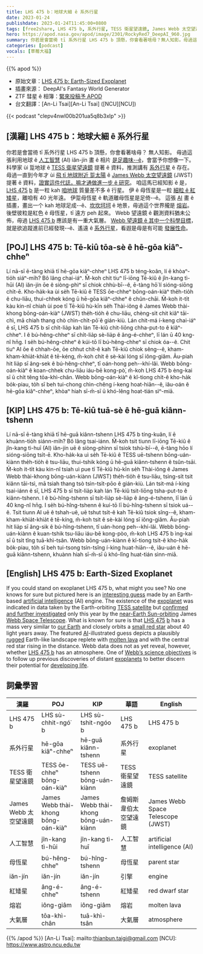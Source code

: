 ```yaml
---
title: LHS 475 b：地球大細 ê 系外行星
date: 2023-01-24
publishdate: 2023-01-24T11:45:00+0800
tags: [free2share, LHS 475 b, 系外行星, TESS 衛星望遠鏡, James Webb 太空望遠鏡, JWST, 人工智慧, AI, 母恆星, iăn-jín, 紅矮星, 熔岩, 大氣層]
hero: https://apod.nasa.gov/apod/image/2301/RockyRed7_DeepAI_960.jpg
summary: 你若是會當徛 tī 系外行星 LHS 475 b 頂懸，你會看著啥毋？無人知影。毋過這張 AI 畫 ê 相片，是足趣味--ê，會當予你想像一下。
categories: [podcast]
vocals: [草莓大福]
---
```


{{% apod %}}

- 原始文章：[LHS 475 b: Earth-Sized Exoplanet](https://apod.nasa.gov/apod/ap230124.html)
- 插畫來源： DeepAI's Fantasy World Generator
- ZTF 彗星 ê 相簿：[緊來投稿予 APOD](https://www.facebook.com/media/set/?set=a.172146088847310&type=3)
- 台文翻譯：[An-Li Tsai][An-Li Tsai] ([NCU][NCU])

{{< podcast "clepv4nwl00b201ua5q8b3xlp" >}}

## [漢羅] LHS 475 b：地球大細 ê 系外行星
你若是會當徛 tī 系外行星 LHS 475 b 頂懸，你會看著啥毋？
無人知影。
毋過這張利用地球 ê [人工智慧][artificial intelligence] (AI) iăn-jín 畫 ê 相片 [是足趣味--ê][interesting guess]，會當予你想像一下。
科學家 ùi 踅地球 ê [TESS 衛星望遠鏡][TESS satellite] 提著 ê 資料，推測講有 [系外行星][exoplanet] ê 存在。
毋過一直到今年才 ùi [飛 tī 地球附近 踅太陽][near-Earth Sun-orbiting] ê [James Webb 太空望遠鏡][Webb Space Telescope] (JWST) 提著 ê 資料，[證實這件代誌，嘛才通做進一步 ê 研究][confirmed and further investigated]。
咱這馬已經知影 ê 是，[LHS 475][LHS 475] [b][b] 是一粒 kah [咱地球][our Earth] 質量差不多 ê 行星。
伊 ê 母恆星是一粒 [細粒 ê 紅矮星][small red star]，離咱有 40 光年遠。
伊踅母恆星 ê 軌道離母恆星是足倚--ê。
這張 [AI][AI] 畫 ê 插畫，畫出一个 kah 地球足成--ê、[坎坎坷坷][rugged] ê 地景，毋過這个世界攏是 [熔岩][molten lava]。
後壁彼粒是紅色 ê 母恆星，tī 遠方 peh 起來。
Webb 望遠鏡 ê 觀測資料猶未公佈，毋過 [LHS 475 b][LHS 475 b] 應該是有一重大氣層。
[Webb 望遠鏡 ê 其中一个科學目標][Webb’s science objectives]，就是欲追蹤進前已經發現--ê、遙遠 ê [系外行星][exoplanets]，看遐是毋是有可能 [發展性命][developing life]。


## [POJ] LHS 475 b: Tē-kiû tōa-sè ê hē-gōa kiâⁿ-chheⁿ
Lí nā-sī ē-tàng khiā tī hē-gōa kiâⁿ-chheⁿ LHS 475 b téng-koân, lí ē khòaⁿ-tio̍h siáⁿ-mi̍h?
Bô lâng chai-iáⁿ.
M̄-koh chit tiuⁿ lī-iōng Tē-kiû ê jîn-kang tì-hūi (AI) iăn-jín ōe ê siòng-phìⁿ sī chiok chhù-bī--ê, ē-tàng hō͘ lí sióng-siōng chi̍t-ē.
Kho-ha̍k-ka ùi se̍h Tē-kiû ê TESS ōe-chheⁿ bōng-oán-kiàⁿ the̍h-tio̍h ê chu-liāu, thui-chhek kóng ū hē-gōa kiâⁿ-chheⁿ ê chûn-chāi.
M̄-koh it-ti̍t kàu kin-nî chiah ùi poe tī Tē-kiû hù-kīn se̍h Thài-iông ê James Webb thài-khong bōng-oán-kiàⁿ (JWST) the̍h-tio̍h ê chu-liāu, chèng-si̍t chit kiâⁿ tāi-chì, mā chiah thang chò chìn-chi̍t-pō͘ ê gián-kiù.
Lán chit-má í-keng chai-iáⁿ ê sī, LHS 475 b sī chi̍t-lia̍p kah lán Tē-kiû chit-liōng chha-put-to ê kiâⁿ-chheⁿ.
I ê bú-hêng-chheⁿ sī chi̍t-lia̍p sè-lia̍p ê âng-é-chheⁿ, lī lán ū 40 kng-nî hn̄g.
I se̍h bú-hêng-chheⁿ ê kúi-tō lī bú-hêng-chheⁿ sī chiok óa--ê.
Chit tiuⁿ AI ōe ê chhah-ōe, ōe chhut chi̍t-ê kah Tē-kiû chiok sêng--ê, kham-kham-khia̍t-khia̍t ê tē-kéng, m̄-koh chit ê sè-kài lóng sī iông-giâm.
Āu-piah hit lia̍p sī âng-sek ê bú-hêng-chheⁿ, tī oán-hong peh--khí-lâi.
Webb bōng-oán-kiàⁿ ê koan-chhek chu-liāu iáu-bē kong-pò͘, m̄-koh LHS 475 b èng-kai sī ū chi̍t têng tōa-khì-chân.
Webb bōng-oán-kiàⁿ ê kî-tiong chi̍t-ê kho-ha̍k bo̍k-piau, to̍h sī beh tui-chong chìn-chêng í-keng hoat-hiān--ê, iâu-oán ê hē-gōa kiâⁿ-chheⁿ, khòaⁿ hiah sī-m̄-sī ū khó-lêng hoat-tián sìⁿ-miā.


## [KIP] LHS 475 b: Tē-kiû tuā-sè ê hē-guā kiânn-tshenn
Lí nā-sī ē-tàng khiā tī hē-guā kiânn-tshenn LHS 475 b tíng-kuân, lí ē khuànn-tio̍h siánn-mi̍h?
Bô lâng tsai-iánn.
M̄-koh tsit tiunn lī-iōng Tē-kiû ê jîn-kang tì-huī (AI) iăn-jín uē ê siòng-phìnn sī tsiok tshù-bī--ê, ē-tàng hōo lí sióng-siōng tsi̍t-ē.
Kho-ha̍k-ka uì se̍h Tē-kiû ê TESS uē-tshenn bōng-uán-kiànn the̍h-tio̍h ê tsu-liāu, thui-tshik kóng ū hē-guā kiânn-tshenn ê tsûn-tsāi.
M̄-koh it-ti̍t kàu kin-nî tsiah uì pue tī Tē-kiû hù-kīn se̍h Thài-iông ê James Webb thài-khong bōng-uán-kiànn (JWST) the̍h-tio̍h ê tsu-liāu, tsìng-si̍t tsit kiânn tāi-tsì, mā tsiah thang tsò tsìn-tsi̍t-pōo ê gián-kiù.
Lán tsit-má í-king tsai-iánn ê sī, LHS 475 b sī tsi̍t-lia̍p kah lán Tē-kiû tsit-liōng tsha-put-to ê kiânn-tshenn.
I ê bú-hîng-tshenn sī tsi̍t-lia̍p sè-lia̍p ê âng-é-tshenn, lī lán ū 40 kng-nî hn̄g.
I se̍h bú-hîng-tshenn ê kuí-tō lī bú-hîng-tshenn sī tsiok uá--ê.
Tsit tiunn AI uē ê tshah-uē, uē tshut tsi̍t-ê kah Tē-kiû tsiok sîng--ê, kham-kham-khia̍t-khia̍t ê tē-kíng, m̄-koh tsit ê sè-kài lóng sī iông-giâm.
Āu-piah hit lia̍p sī âng-sik ê bú-hîng-tshenn, tī uán-hong peh--khí-lâi.
Webb bōng-uán-kiànn ê kuan-tshik tsu-liāu iáu-bē kong-pòo, m̄-koh LHS 475 b ìng-kai sī ū tsi̍t tîng tuā-khì-tsân.
Webb bōng-uán-kiànn ê kî-tiong tsi̍t-ê kho-ha̍k bo̍k-piau, to̍h sī beh tui-tsong tsìn-tsîng í-king huat-hiān--ê, iâu-uán ê hē-guā kiânn-tshenn, khuànn hiah sī-m̄-sī ū khó-lîng huat-tián sìnn-miā.

## [English] LHS 475 b: Earth-Sized Exoplanet
If you could stand on exoplanet LHS 475 b, what might you see?
No one knows for sure but pictured here is an [interesting guess][interesting guess] made by an Earth-based [artificial intelligence][artificial intelligence] (AI) engine.
The existence of the [exoplanet][exoplanet] was indicated in data taken by the Earth-orbiting [TESS satellite][TESS satellite] but [confirmed and further investigated][confirmed and further investigated] only this year by the [near-Earth Sun-orbiting][near-Earth Sun-orbiting] James [Webb Space Telescope][Webb Space Telescope].
What is known for sure is that [LHS 475][LHS 475] [b][b] has a mass very similar to [our Earth][our Earth] and closely orbits a [small red star][small red star] about 40 light years away.
The featured [AI][AI]\-illustrated guess depicts a plausibly [rugged][rugged] Earth-like landscape replete with [molten lava][molten lava] and with the central red star rising in the distance.
Webb data does not as yet reveal, however, whether [LHS 475 b][LHS 475 b] has an atmosphere.
One of [Webb’s science objectives][Webb’s science objectives] is to follow up previous discoveries of distant [exoplanets][exoplanets] to better discern their potential for [developing life][developing life].



## 詞彙學習

|漢羅|POJ|KIP|華語|English|
|-|-|-|-|-|
|LHS 475 b|LHS sù-chhit-ngó͘ b|LHS sù-tshit-ngóo b|LHS 475 b|LHS 475 b|
|系外行星|hē-gōa kiâⁿ-chheⁿ|hē-guā kiânn-tshenn|系外行星|exoplanet|
|TESS 衛星望遠鏡|TESS ōe-chheⁿ bōng-oán-kiàⁿ|TESS uē-tshenn bōng-uán-kiànn|TESS 衛星望遠鏡|TESS satellite|
|James Webb 太空望遠鏡|James Webb thài-khong bōng-oán-kiàⁿ|James Webb thài-khong bōng-uán-kiànn|詹姆斯韋伯太空望遠鏡|James Webb Space Telescope (JWST)|
|人工智慧|jîn-kang tì-hūi|jîn-kang tì-huī|人工智慧|artificial intelligence (AI)|
|母恆星|bú-hêng-chheⁿ|bú-hîng-tshenn|母恆星|parent star|
|iăn-jín|iăn-jín|iăn-jín|引擎|engine|
|紅矮星|âng-é-chheⁿ|âng-é-tshenn|紅矮星|red dwarf star|
|熔岩|iông-giâm|iông-giâm|熔岩|molten lava|
|大氣層|tōa-khì-chân|tuā-khì-tsân|大氣層|atmosphere|

{{% /apod %}}
[An-Li Tsai]: mailto:thianbun.taigi@gmail.com
[NCU]: https://www.astro.ncu.edu.tw

[copyright]: https://apod.nasa.gov/apod/fap/lib/about_apod.html#srapply
[License]: https://creativecommons.org/licenses/by/2.0/

[interesting guess]:https://cdn.mos.cms.futurecdn.net/ws8MosQggVDs2RuK8Rs2oH-1200-80.jpg
[artificial intelligence]:https://www.earthdata.nasa.gov/technology/artificial-intelligence-ai
[exoplanet]:https://spaceplace.nasa.gov/all-about-exoplanets/en/
[TESS satellite]:https://www.nasa.gov/content/about-tess
[confirmed and further investigated]:https://www.nasa.gov/feature/goddard/2023/nasa-s-webb-confirms-its-first-exoplanet
[near-Earth Sun-orbiting]:https://youtu.be/6cUe4oMk69E
[Webb Space Telescope]:https://webb.nasa.gov/content/about/index.html
[LHS 475]:https://en.wikipedia.org/wiki/LHS_475
[b]:https://en.wikipedia.org/wiki/LHS_475_b
[our Earth]:https://solarsystem.nasa.gov/planets/earth/in-depth/
[small red star]:https://en.wikipedia.org/wiki/Red_dwarf
[AI]:https://www.nature.com/articles/d41586-023-00107-z
[rugged]:https://apod.nasa.gov/apod/ap221213.html
[molten lava]:https://apod.nasa.gov/apod/ap210303.html
[LHS 475 b]:https://astrobiology.com/2023/01/webb-discovers-lhs-475-b-an-earth-sized-rocky-planet.html
[Webb’s science objectives]:https://www.nasa.gov/mission_pages/webb/science/index.html
[exoplanets]:https://apod.nasa.gov/apod/ap220814.html
[developing life]:https://exoplanets.nasa.gov/search-for-life/can-we-find-life/
